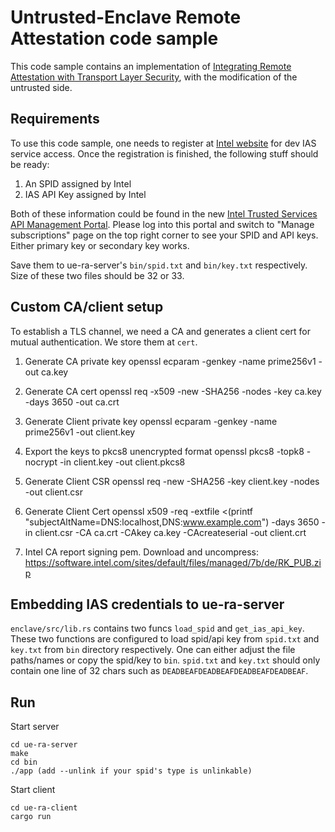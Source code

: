 # Untrusted-Enclave Remote Attestation code sample

This code sample contains an implementation of [Integrating Remote Attestation with Transport Layer Security](https://github.com/cloud-security-research/sgx-ra-tls/blob/master/whitepaper.pdf), with the modification of the untrusted side.

## Requirements

To use this code sample, one needs to register at [Intel website](https://api.portal.trustedservices.intel.com/EPID-attestation) for dev IAS service access. Once the registration is finished, the following stuff should be ready:

1. An SPID assigned by Intel
2. IAS API Key assigned by Intel

Both of these information could be found in the new [Intel Trusted Services API Management Portal](https://api.portal.trustedservices.intel.com/developer). Please log into this portal and switch to "Manage subscriptions" page on the top right corner to see your SPID and API keys. Either primary key or secondary key works.

Save them to ue-ra-server's `bin/spid.txt` and `bin/key.txt` respectively. Size of these two files should be 32 or 33.

## Custom CA/client setup

To establish a TLS channel, we need a CA and generates a client cert for mutual authentication. We store them at `cert`.

1. Generate CA private key
openssl ecparam -genkey -name prime256v1 -out ca.key

2. Generate CA cert
openssl req -x509 -new -SHA256 -nodes -key ca.key -days 3650 -out ca.crt

3. Generate Client private key
openssl ecparam -genkey -name prime256v1 -out client.key

4. Export the keys to pkcs8 unencrypted format
openssl pkcs8 -topk8 -nocrypt -in client.key -out client.pkcs8

5. Generate Client CSR
openssl req -new -SHA256 -key client.key -nodes -out client.csr

6. Generate Client Cert
openssl x509 -req -extfile <(printf "subjectAltName=DNS:localhost,DNS:www.example.com") -days 3650 -in client.csr -CA ca.crt -CAkey ca.key -CAcreateserial -out client.crt

7. Intel CA report signing pem. Download and uncompress:
https://software.intel.com/sites/default/files/managed/7b/de/RK_PUB.zip

## Embedding IAS credentials to ue-ra-server

`enclave/src/lib.rs` contains two funcs `load_spid` and `get_ias_api_key`. These two functions are configured to load spid/api key from `spid.txt` and `key.txt` from `bin` directory respectively. One can either adjust the file paths/names or copy the spid/key to `bin`. `spid.txt` and `key.txt` should only contain one line of 32 chars such as `DEADBEAFDEADBEAFDEADBEAFDEADBEAF`.

## Run

Start server

```
cd ue-ra-server
make
cd bin
./app (add --unlink if your spid's type is unlinkable)
```

Start client 

```
cd ue-ra-client
cargo run
```


